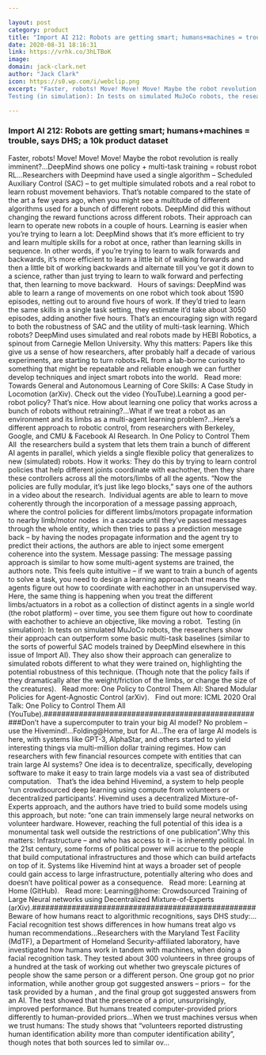 ```yaml
---

layout: post
category: product
title: "Import AI 212: Robots are getting smart; humans+machines = trouble, says DHS; a 10k product dataset"
date: 2020-08-31 18:16:31
link: https://vrhk.co/3hLTBoK
image: 
domain: jack-clark.net
author: "Jack Clark"
icon: https://s0.wp.com/i/webclip.png
excerpt: "Faster, robots! Move! Move! Move! Maybe the robot revolution is really imminent?&hellip;DeepMind shows one policy + multi-task training = robust robot RL&hellip;Researchers with Deepmind have used a single algorithm &ndash; Scheduled Auxiliary Control (SAC) &ndash; to get multiple simulated robots and a real robot to learn robust movement behaviors. That&rsquo;s notable compared to the state of the art a few years ago, when you might see a multitude of different algorithms used for a bunch of different robots. DeepMind did this without changing the reward functions across different robots. Their approach can learn to operate new robots in a couple of hours. Learning is easier when you&rsquo;re trying to learn a lot: DeepMind shows that it&rsquo;s more efficient to try and learn multiple skills for a robot at once, rather than learning skills in sequence. In other words, if you&rsquo;re trying to learn to walk forwards and backwards, it&rsquo;s more efficient to learn a little bit of walking forwards and then a little bit of working backwards and alternate till you&rsquo;ve got it down to a science, rather than just trying to learn to walk forward and perfecting that, then learning to move backward.  &nbsp; Hours of savings: DeepMind was able to learn a range of movements on one robot which took about 1590 episodes, netting out to around five hours of work. If they&rsquo;d tried to learn the same skills in a single task setting, they estimate it&rsquo;d take about 3050 episodes, adding another five hours. That&rsquo;s an encouraging sign with regard to both the robustness of SAC and the utility of multi-task learning. Which robots? DeepMind uses simulated and real robots made by HEBI Robotics, a spinout from Carnegie Mellon University. Why this matters: Papers like this give us a sense of how researchers, after probably half a decade of various experiments, are starting to turn robots+RL from a lab-borne curiosity to something that might be repeatable and reliable enough we can further develop techniques and inject smart robots into the world.  &nbsp; Read more: Towards General and Autonomous Learning of Core Skills: A Case Study in Locomotion (arXiv). Check out the video (YouTube).Learning a good per-robot policy? That&rsquo;s nice. How about learning one policy that works across a bunch of robots without retraining?&hellip;What if we treat a robot as an environment and its limbs as a multi-agent learning problem?&hellip;Here&rsquo;s a different approach to robotic control, from researchers with Berkeley, Google, and CMU &amp; Facebook AI Research. In One Policy to Control Them All &nbsp;the researchers build a system that lets them train a bunch of different AI agents in parallel, which yields a single flexible policy that generalizes to new (simulated) robots. How it works: They do this by trying to learn control policies that help different joints coordinate with eachother, then they share these controllers across all the motors/limbs of all the agents. &ldquo;Now the policies are fully modular, it&rsquo;s just like lego blocks,&rdquo; says one of the authors in a video about the research.&nbsp; Individual agents are able to learn to move coherently through the incorporation of a message passing approach, where the control policies for different limbs/motors propagate information to nearby limb/motor nodes&nbsp; in a cascade until they&rsquo;ve passed messages through the whole entity, which then tries to pass a prediction message back &ndash; by having the nodes propagate information and the agent try to predict their actions, the authors are able to inject some emergent coherence into the system. Message passing: The message passing approach is similar to how some multi-agent systems are trained, the authors note. This feels quite intuitive &ndash; if we want to train a bunch of agents to solve a task, you need to design a learning approach that means the agents figure out how to coordinate with eachother in an unsupervised way. Here, the same thing is happening when you treat the different limbs/actuators in a robot as a collection of distinct agents in a single world (the robot platform) &ndash; over time, you see them figure out how to coordinate with eachother to achieve an objective, like moving a robot.&nbsp;
Testing (in simulation): In tests on simulated MuJoCo robots, the researchers show their approach can outperform some basic multi-task baselines (similar to the sorts of powerful SAC models trained by DeepMind elsewhere in this issue of Import AI). They also show their approach can generalize to simulated robots different to what they were trained on, highlighting the potential robustness of this technique. (Though note that the policy fails if they dramatically alter the weight/friction of the limbs, or change the size of the creatures). &nbsp; Read more: One Policy to Control Them All: Shared Modular Policies for Agent-Agnostic Control (arXiv).  &nbsp; Find out more: ICML 2020 Oral Talk: One Policy to Control Them All (YouTube).###################################################Don&rsquo;t have a supercomputer to train your big AI model? No problem &ndash; use the Hivemind!&hellip;Folding@Home, but for AI&hellip;The era of large AI models is here, with systems like GPT-3, AlphaStar, and others started to yield interesting things via multi-million dollar training regimes. How can researchers with few financial resources compete with entities that can train large AI systems? One idea is to decentralize, specifically, developing software to make it easy to train large models via a vast sea of distributed computation. &nbsp; That&rsquo;s the idea behind Hivemind, a system to help people &lsquo;run crowdsourced deep learning using compute from volunteers or decentralized participants&rsquo;. Hivemind uses a decentralized Mixture-of-Experts approach, and the authors have tried to build some models using this approach, but note: &ldquo;one can train immensely large neural networks on volunteer hardware. However, reaching the full potential of this idea is a monumental task well outside the restrictions of one publication&rdquo;.Why this matters: Infrastructure &ndash; and who has access to it &ndash; is inherently political. In the 21st century, some forms of political power will accrue to the people that build computational infrastructures and those which can build artefacts on top of it. Systems like Hivemind hint at ways a broader set of people could gain access to large infrastructure, potentially altering who does and doesn&rsquo;t have political power as a consequence. &nbsp; Read more: Learning at Home (GitHub).  &nbsp; Read more: Learning@home: Crowdsourced Training of Large Neural networks using Decentralized Mixture-of-Experts (arXiv).###################################################Beware of how humans react to algorithmic recognitions, says DHS study:&hellip;Facial recognition test shows differences in how humans treat algo vs human recommendations&hellip;Researchers with the Maryland Test Facility (MdTF), a Department of Homeland Security-affiliated laboratory, have investigated how humans work in tandem with machines, when doing a facial recognition task. They tested about 300 volunteers in three groups of a hundred at the task of working out whether two greyscale pictures of people show the same person or a different person. One group got no prior information, while another group got suggested answers &ndash; priors &ndash;&nbsp; for the task provided by a human , and the final group got suggested answers from an AI. The test showed that the presence of a prior, unsurprisingly, improved performance. But humans treated computer-provided priors differently to human-provided priors&hellip;When we trust machines versus when we trust humans: The study shows that &ldquo;volunteers reported distrusting human identification ability more than computer identification ability&rdquo;, though notes that both sources led to similar ov…"

---
```


### Import AI 212: Robots are getting smart; humans+machines = trouble, says DHS; a 10k product dataset

Faster, robots! Move! Move! Move! Maybe the robot revolution is really imminent?&hellip;DeepMind shows one policy + multi-task training = robust robot RL&hellip;Researchers with Deepmind have used a single algorithm &ndash; Scheduled Auxiliary Control (SAC) &ndash; to get multiple simulated robots and a real robot to learn robust movement behaviors. That&rsquo;s notable compared to the state of the art a few years ago, when you might see a multitude of different algorithms used for a bunch of different robots. DeepMind did this without changing the reward functions across different robots. Their approach can learn to operate new robots in a couple of hours. Learning is easier when you&rsquo;re trying to learn a lot: DeepMind shows that it&rsquo;s more efficient to try and learn multiple skills for a robot at once, rather than learning skills in sequence. In other words, if you&rsquo;re trying to learn to walk forwards and backwards, it&rsquo;s more efficient to learn a little bit of walking forwards and then a little bit of working backwards and alternate till you&rsquo;ve got it down to a science, rather than just trying to learn to walk forward and perfecting that, then learning to move backward.  &nbsp; Hours of savings: DeepMind was able to learn a range of movements on one robot which took about 1590 episodes, netting out to around five hours of work. If they&rsquo;d tried to learn the same skills in a single task setting, they estimate it&rsquo;d take about 3050 episodes, adding another five hours. That&rsquo;s an encouraging sign with regard to both the robustness of SAC and the utility of multi-task learning. Which robots? DeepMind uses simulated and real robots made by HEBI Robotics, a spinout from Carnegie Mellon University. Why this matters: Papers like this give us a sense of how researchers, after probably half a decade of various experiments, are starting to turn robots+RL from a lab-borne curiosity to something that might be repeatable and reliable enough we can further develop techniques and inject smart robots into the world.  &nbsp; Read more: Towards General and Autonomous Learning of Core Skills: A Case Study in Locomotion (arXiv). Check out the video (YouTube).Learning a good per-robot policy? That&rsquo;s nice. How about learning one policy that works across a bunch of robots without retraining?&hellip;What if we treat a robot as an environment and its limbs as a multi-agent learning problem?&hellip;Here&rsquo;s a different approach to robotic control, from researchers with Berkeley, Google, and CMU &amp; Facebook AI Research. In One Policy to Control Them All &nbsp;the researchers build a system that lets them train a bunch of different AI agents in parallel, which yields a single flexible policy that generalizes to new (simulated) robots. How it works: They do this by trying to learn control policies that help different joints coordinate with eachother, then they share these controllers across all the motors/limbs of all the agents. &ldquo;Now the policies are fully modular, it&rsquo;s just like lego blocks,&rdquo; says one of the authors in a video about the research.&nbsp; Individual agents are able to learn to move coherently through the incorporation of a message passing approach, where the control policies for different limbs/motors propagate information to nearby limb/motor nodes&nbsp; in a cascade until they&rsquo;ve passed messages through the whole entity, which then tries to pass a prediction message back &ndash; by having the nodes propagate information and the agent try to predict their actions, the authors are able to inject some emergent coherence into the system. Message passing: The message passing approach is similar to how some multi-agent systems are trained, the authors note. This feels quite intuitive &ndash; if we want to train a bunch of agents to solve a task, you need to design a learning approach that means the agents figure out how to coordinate with eachother in an unsupervised way. Here, the same thing is happening when you treat the different limbs/actuators in a robot as a collection of distinct agents in a single world (the robot platform) &ndash; over time, you see them figure out how to coordinate with eachother to achieve an objective, like moving a robot.&nbsp;
Testing (in simulation): In tests on simulated MuJoCo robots, the researchers show their approach can outperform some basic multi-task baselines (similar to the sorts of powerful SAC models trained by DeepMind elsewhere in this issue of Import AI). They also show their approach can generalize to simulated robots different to what they were trained on, highlighting the potential robustness of this technique. (Though note that the policy fails if they dramatically alter the weight/friction of the limbs, or change the size of the creatures). &nbsp; Read more: One Policy to Control Them All: Shared Modular Policies for Agent-Agnostic Control (arXiv).  &nbsp; Find out more: ICML 2020 Oral Talk: One Policy to Control Them All (YouTube).###################################################Don&rsquo;t have a supercomputer to train your big AI model? No problem &ndash; use the Hivemind!&hellip;Folding@Home, but for AI&hellip;The era of large AI models is here, with systems like GPT-3, AlphaStar, and others started to yield interesting things via multi-million dollar training regimes. How can researchers with few financial resources compete with entities that can train large AI systems? One idea is to decentralize, specifically, developing software to make it easy to train large models via a vast sea of distributed computation. &nbsp; That&rsquo;s the idea behind Hivemind, a system to help people &lsquo;run crowdsourced deep learning using compute from volunteers or decentralized participants&rsquo;. Hivemind uses a decentralized Mixture-of-Experts approach, and the authors have tried to build some models using this approach, but note: &ldquo;one can train immensely large neural networks on volunteer hardware. However, reaching the full potential of this idea is a monumental task well outside the restrictions of one publication&rdquo;.Why this matters: Infrastructure &ndash; and who has access to it &ndash; is inherently political. In the 21st century, some forms of political power will accrue to the people that build computational infrastructures and those which can build artefacts on top of it. Systems like Hivemind hint at ways a broader set of people could gain access to large infrastructure, potentially altering who does and doesn&rsquo;t have political power as a consequence. &nbsp; Read more: Learning at Home (GitHub).  &nbsp; Read more: Learning@home: Crowdsourced Training of Large Neural networks using Decentralized Mixture-of-Experts (arXiv).###################################################Beware of how humans react to algorithmic recognitions, says DHS study:&hellip;Facial recognition test shows differences in how humans treat algo vs human recommendations&hellip;Researchers with the Maryland Test Facility (MdTF), a Department of Homeland Security-affiliated laboratory, have investigated how humans work in tandem with machines, when doing a facial recognition task. They tested about 300 volunteers in three groups of a hundred at the task of working out whether two greyscale pictures of people show the same person or a different person. One group got no prior information, while another group got suggested answers &ndash; priors &ndash;&nbsp; for the task provided by a human , and the final group got suggested answers from an AI. The test showed that the presence of a prior, unsurprisingly, improved performance. But humans treated computer-provided priors differently to human-provided priors&hellip;When we trust machines versus when we trust humans: The study shows that &ldquo;volunteers reported distrusting human identification ability more than computer identification ability&rdquo;, though notes that both sources led to similar ov…